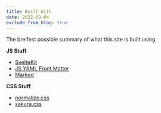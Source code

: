 ```yaml
---
title: Built With
date: 2022-09-04
exclude_from_blog: true
---
```


The breifest possible summary of what this site is built using

**JS Stuff**

- [SvelteKit](https://kit.svelte.dev)
- [JS YAML Front Matter](https://dworthen.github.io/js-yaml-front-matter/)
- [Marked](https://marked.js.org)

**CSS Stuff**

- [normalize.css](http://necolas.github.io/normalize.css/)
- [sakura.css](https://oxal.org/projects/sakura/)